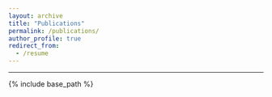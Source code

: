 ```yaml
---
layout: archive
title: "Publications"
permalink: /publications/
author_profile: true
redirect_from:
  - /resume
---
```





---

{% include base_path %}
